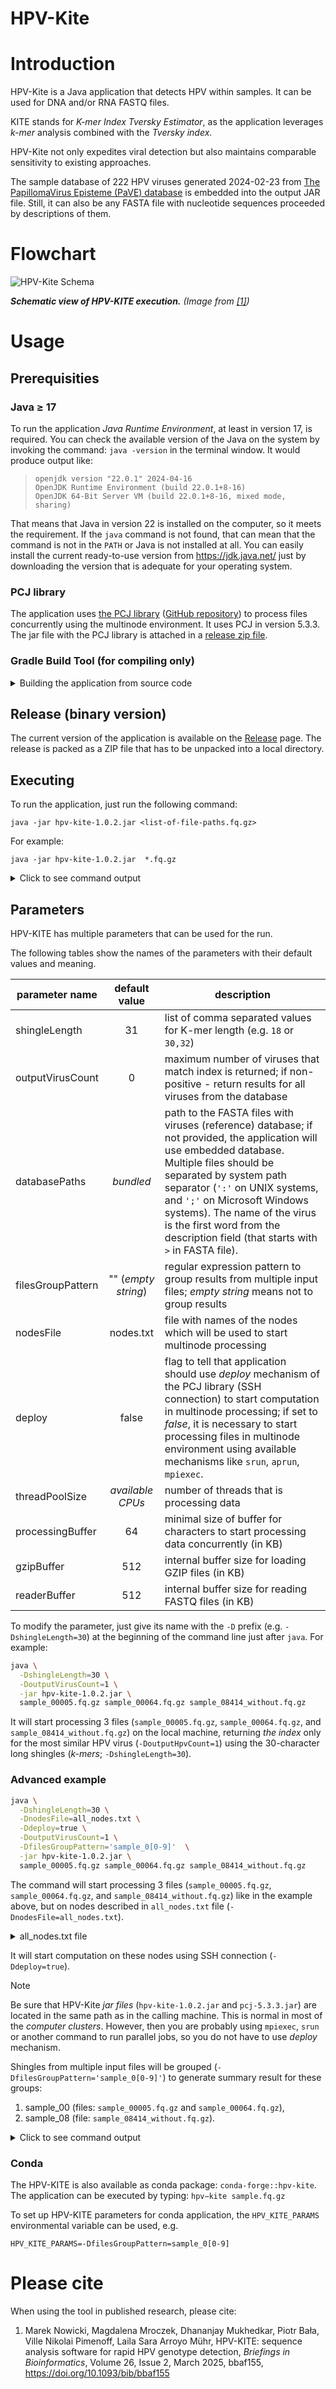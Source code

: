 HPV-Kite
========

# Introduction

HPV-Kite is a Java application that detects HPV within samples. It can be used for DNA and/or RNA FASTQ files.

KITE stands for _K-mer Index Tversky Estimator_, as the application leverages _k-mer_ analysis combined with the
_Tversky index_.

HPV-Kite not only expedites viral detection but also maintains comparable sensitivity to existing approaches.

The sample database of 222 HPV viruses generated 2024-02-23 from
[The PapillomaVirus Episteme (PaVE) database](https://pave.niaid.nih.gov/)
is embedded into the output JAR file.
Still, it can also be any FASTA file with nucleotide sequences proceeded by descriptions of them.

# Flowchart

![HPV-Kite Schema](https://github.com/hpdcj/HPV-KITE/assets/567976/f96c66b9-1bbf-4a25-8fb8-3936b7450b04)

_**Schematic view of HPV-KITE execution.** (Image from [[1]](https://doi.org/10.1093/bib/bbaf155))_

# Usage

## Prerequisities

### Java $\geq$ 17

To run the application _Java Runtime Environment_, at least in version 17, is required.
You can check the available version of the Java on the system by invoking the command: `java -version` in the terminal
window.
It would produce output like:

> ```
> openjdk version "22.0.1" 2024-04-16
> OpenJDK Runtime Environment (build 22.0.1+8-16)
> OpenJDK 64-Bit Server VM (build 22.0.1+8-16, mixed mode, sharing)
> ```

That means that Java in version 22 is installed on the computer, so it meets the requirement.
If the `java` command is not found, that can mean that the command is not in the `PATH` or Java is not installed at all.
You can easily install the current ready-to-use version from https://jdk.java.net/ just by downloading the version that
is adequate for your operating system.

### PCJ library

The application uses [the PCJ library](https://pcj.icm.edu.pl) ([GitHub repository](https://github.com/hpdcj/PCJ))
to process files concurrently using the multinode environment. It uses PCJ in version 5.3.3.
The jar file with the PCJ library is attached
in a [release zip file](https://github.com/hpdcj/HPV-KITE/releases/latest).

### Gradle Build Tool (for compiling only)

<details>
<summary>Building the application from source code</summary>

The Gradle build system is used to manage dependencies and build software. It is possible to build the application from
the source code, by calling:
<code>./gradlew assemble</code> or <code>gradlew.bat assemble</code>.

Other useful Gradle tasks: `createDependenciesJar`, `createFatJar`.
</details>

## Release (binary version)

The current version of the application is available on the [Release](https://github.com/hpdcj/HPV-KITE/releases/latest)
page.
The release is packed as a ZIP file that has to be unpacked into a local directory.

## Executing

To run the application, just run the following command:

`java -jar hpv-kite-1.0.2.jar <list-of-file-paths.fq.gz>`

For example:

`java -jar hpv-kite-1.0.2.jar  *.fq.gz`

<details><summary>Click to see command output</summary>
It would produce output like:

> ```
> maj 22, 2024 12:33:40 PM org.pcj.internal.InternalPCJ start
> INFO: PCJ version 5.3.3-831a4fa (2023-10-10T14:35:07.064+0200)
> maj 22, 2024 12:33:41 PM org.pcj.internal.InternalPCJ start
> INFO: Starting pl.edu.icm.heap.kite.PcjMain with 1 thread (on 1 node)...
> [2024-05-22 12:33:41,806] shingleLength = 31
> [2024-05-22 12:33:41,807] gzipBuffer = 512
> [2024-05-22 12:33:41,807] readerBuffer = 512
> [2024-05-22 12:33:41,808] processingBuffer = 64
> [2024-05-22 12:33:41,809] threadPoolSize = 8
> [2024-05-22 12:33:41,809] outputVirusCount = 3
> [2024-05-22 12:33:41,810] databasePaths = <bundled>
> [2024-05-22 12:33:41,813] Files to process (3): [sample_00005.fq.gz, sample_00064.fq.gz, sample_08414_without.fq.gz]
> [2024-05-22 12:33:41,813] filesGroupPattern = <none>
> [2024-05-22 12:33:41,814] Reading HPV viruses file by all threads... takes 0,894718
> [2024-05-22 12:33:42,697] Loaded 222 HPV viruses: [HPV69REF, HPV82REF, HPV71REF, HPV126REF, HPV160REF, HPV85REF, HPV83REF, HPV84REF, HPV86REF, HPV91REF, HPV89REF, HPV74REF, HPV92REF, HPV87REF, HPV43REF, HPV81REF, HPV95REF, HPV94REF, HPV90REF, HPV93REF, HPV96REF, HPV62REF, HPV67REF, HPV58REF, HPV103REF, HPV68REF, HPV97REF, HPV101REF, HPV106REF, HPV102REF, HPV107REF, HPV88REF, HPV110REF, HPV111REF, HPV109REF, HPV112REF, HPV116REF, HPV115REF, HPV108REF, HPV98REF, HPV99REF, HPV100REF, HPV104REF, HPV105REF, HPV113REF, HPV125REF, HPV150REF, HPV151REF, HPV114REF, HPV117REF, HPV118REF, HPV119REF, HPV120REF, HPV121REF, HPV122REF, HPV123REF, HPV124REF, HPV149REF, HPV130REF, HPV131REF, HPV132REF, HPV133REF, HPV134REF, HPV148REF, HPV128REF, HPV129REF, HPV159REF, HPV174REF, HPV179REF, HPV184REF, HPV127REF, HPV135REF, HPV136REF, HPV137REF, HPV138REF, HPV139REF, HPV140REF, HPV141REF, HPV142REF, HPV143REF, HPV144REF, HPV145REF, HPV146REF, HPV147REF, HPV31REF, HPV152REF, HPV155REF, HPV153REF, HPV154REF, HPV166REF, HPV169REF, HPV164REF, HPV163REF, HPV162REF, HPV161REF, HPV170REF, HPV156REF, HPV165REF, HPV16REF, HPV175REF, HPV180REF, HPV78REF, HPV168REF, HPV167REF, HPV171REF, HPV172REF, HPV173REF, HPV178REF, HPV199REF, HPV197REF, HPV200REF, HPV201REF, HPV202REF, HPV204REF, HPV176REF, HPV177REF, HPV181REF, HPV182REF, HPV183REF, HPV185REF, HPV186REF, HPV187REF, HPV188REF, HPV189REF, HPV190REF, HPV191REF, HPV192REF, HPV193REF, HPV194REF, HPV195REF, HPV196REF, HPV157REF, HPV205REF, HPV158REF, HPV209REF, HPV33REF, HPV8REF, HPV11REF, HPV5REF, HPV47REF, HPV39REF, HPV51REF, HPV42REF, HPV224REF, HPV211REF, HPV212REF, HPV213REF, HPV214REF, HPV215REF, HPV216REF, HPV223REF, HPV225REF, HPV226REF, HPV203REF, HPV219REF, HPV220REF, HPV221REF, HPV222REF, HPV210REF, HPV227REF, HPV207REF, HPV208REF, HPV229REF, HPV228REF, HPV70REF, HPV20REF, HPV21REF, HPV22REF, HPV23REF, HPV24REF, HPV28REF, HPV29REF, HPV36REF, HPV37REF, HPV38REF, HPV44REF, HPV48REF, HPV50REF, HPV60REF, HPV61REF, HPV66REF, HPV54REF, HPV206REF, HPV1REF, HPV6REF, HPV18REF, HPV2REF, HPV57REF, HPV41REF, HPV13REF, HPV4REF, HPV63REF, HPV65REF, HPV3REF, HPV7REF, HPV9REF, HPV10REF, HPV12REF, HPV14REF, HPV15REF, HPV17REF, HPV19REF, HPV25REF, HPV26REF, HPV27REF, HPV30REF, HPV32REF, HPV34REF, HPV35REF, HPV40REF, HPV45REF, HPV49REF, HPV52REF, HPV53REF, HPV56REF, HPV59REF, HPV72REF, HPV73REF, HPV75REF, HPV76REF, HPV77REF, HPV80REF]
> <... processing ...>
> [2024-05-22 12:33:44,699] Total time: 2,897480500
> maj 22, 2024 12:33:44 PM org.pcj.internal.InternalPCJ start
> INFO: Completed pl.edu.icm.heap.kite.PcjMain with 1 thread (on 1 node) after 0h 0m 2s 959ms.
> ```

</details>

## Parameters

HPV-KITE has multiple parameters that can be used for the run.

The following tables show the names of the parameters with their default values and meaning.

| parameter name    |    default value    | description                                                                                                                                                                                                                                                                                                                                                                                           |
|-------------------|:-------------------:|-------------------------------------------------------------------------------------------------------------------------------------------------------------------------------------------------------------------------------------------------------------------------------------------------------------------------------------------------------------------------------------------------------|
| shingleLength     |         31          | list of comma separated values for K-mer length (e.g. `18` or `30,32`)                                                                                                                                                                                                                                                                                                                                |
| outputVirusCount  |          0          | maximum number of viruses that match index is returned; if non-positive - return results for all viruses from the database                                                                                                                                                                                                                                                                            |
| databasePaths     |      _bundled_      | path to the FASTA files with viruses (reference) database; if not provided, the application will use embedded database. Multiple files should be separated by system path separator (`':'` on UNIX systems, and `';'` on Microsoft Windows systems). The name of the virus is the first word from the description field (that starts with `>` in FASTA file). |
| filesGroupPattern | "" (_empty string_) | regular expression pattern to group results from multiple input files; _empty string_ means not to group results                                                                                                                                                                                                                                                                                      |
| nodesFile         |      nodes.txt      | file with names of the nodes which will be used to start multinode processing                                                                                                                                                                                                                                                                                                                         |
| deploy            |        false        | flag to tell that application should use _deploy_ mechanism of the PCJ library (SSH connection) to start computation in multinode processing; if set to _false_, it is necessary to start processing files in multinode environment using available mechanisms like `srun`, `aprun`, `mpiexec`.                                                                                                       |                             
| threadPoolSize    |  _available CPUs_   | number of threads that is processing data                                                                                                                                                                                                                                                                                                                                                             |
| processingBuffer  |         64          | minimal size of buffer for characters to start processing data concurrently (in KB)                                                                                                                                                                                                                                                                                                                   |
| gzipBuffer        |         512         | internal buffer size for loading GZIP files (in KB)                                                                                                                                                                                                                                                                                                                                                   |                 
| readerBuffer      |         512         | internal buffer size for reading FASTQ files (in KB)                                                                                                                                                                                                                                                                                                                                                  |                    

To modify the parameter, just give its name with the `-D` prefix (e.g. `-DshingleLength=30`) at the beginning of the
command line just after `java`.
For example:

```bash
java \
  -DshingleLength=30 \
  -DoutputVirusCount=1 \
  -jar hpv-kite-1.0.2.jar \
  sample_00005.fq.gz sample_00064.fq.gz sample_08414_without.fq.gz
```

It will start processing 3 files (`sample_00005.fq.gz`, `sample_00064.fq.gz`, and `sample_08414_without.fq.gz`) on the
local machine, returning _the index_ only for the most similar HPV virus (`-DoutputHpvCount=1`) using the 30-character
long shingles (_k-mers_; `-DshingleLength=30`).

### Advanced example

```bash
java \
  -DshingleLength=30 \
  -DnodesFile=all_nodes.txt \
  -Ddeploy=true \
  -DoutputVirusCount=1 \
  -DfilesGroupPattern='sample_0[0-9]'  \
  -jar hpv-kite-1.0.2.jar \
  sample_00005.fq.gz sample_00064.fq.gz sample_08414_without.fq.gz
```

The command will start processing 3 files (`sample_00005.fq.gz`, `sample_00064.fq.gz`, and `sample_08414_without.fq.gz`)
like in the example above, but on nodes described in `all_nodes.txt` file (`-DnodesFile=all_nodes.txt`).

<details><summary>all_nodes.txt file</summary>

The `all_nodes.txt` file should have the hostname of each node in a separate line, e.g.:

```
wn8001
wn8002
wn8003
```

</details>

It will start computation on these nodes using SSH connection (`-Ddeploy=true`).

> [!NOTE]
> Be sure that HPV-Kite _jar files_ (`hpv-kite-1.0.2.jar` and `pcj-5.3.3.jar`) are located in the same path as in the
> calling machine.
> This is normal in most of the _computer clusters_.
> However, then you are probably using `mpiexec`, `srun` or another command to run parallel jobs, so you do not have
> to use _deploy_ mechanism.

Shingles from multiple input files will be grouped (`-DfilesGroupPattern='sample_0[0-9]'`) to generate summary result
for these groups:

1. sample_00 (files: `sample_00005.fq.gz` and `sample_00064.fq.gz`),
2. sample_08 (file: `sample_08414_without.fq.gz`).

<details><summary>Click to see command output</summary>
The command would produce the following information in a header:

> ```
> maj 22, 2024 1:23:56 PM org.pcj.internal.InternalPCJ start
> INFO: PCJ version 5.3.3-831a4fa (2023-10-10T14:35:07.064+0200)
> maj 22, 2024 1:23:57 PM org.pcj.internal.InternalPCJ start
> INFO: Starting pl.edu.icm.heap.kite.PcjMain with 1 thread (on 1 node)...
> [2024-05-22 13:23:57,657] shingleLength = 30
> [2024-05-22 13:23:57,657] gzipBuffer = 512
> [2024-05-22 13:23:57,657] readerBuffer = 512
> [2024-05-22 13:23:57,658] processingBuffer = 64
> [2024-05-22 13:23:57,658] threadPoolSize = 8
> [2024-05-22 13:23:57,659] outputVirusCount = 1
> [2024-05-22 13:23:57,659] databasePaths = <bundled>
> [2024-05-22 13:23:57,661] Files to process (3): [sample_00005.fq.gz, sample_00064.fq.gz, sample_08414_without.fq.gz]
> [2024-05-22 13:23:57,662] filesGroupPattern = sample_0[0-9]
> [2024-05-22 13:23:57,668] File groups (2): [sample_00, sample_08]
> <... further processing ...>
> ```

</details>

### Conda

The HPV-KITE is also available as conda package: `conda-forge::hpv-kite`. The application can be executed by typing: `hpv−kite sample.fq.gz`

To set up HPV-KITE parameters for conda application, the `HPV_KITE_PARAMS` environmental variable can be used, e.g.
```
HPV_KITE_PARAMS=-DfilesGroupPattern=sample_0[0-9]
```

# Please cite

When using the tool in published research, please cite:

1. Marek Nowicki, Magdalena Mroczek, Dhananjay Mukhedkar, Piotr Bała, Ville Nikolai Pimenoff, Laila Sara Arroyo Mühr, HPV-KITE: sequence analysis software for rapid HPV genotype detection, _Briefings in Bioinformatics_, Volume 26, Issue 2, March 2025, bbaf155, https://doi.org/10.1093/bib/bbaf155
